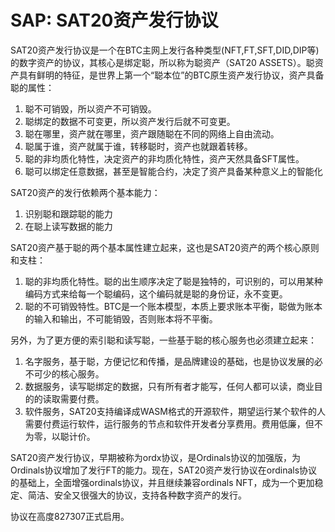 SAP: SAT20资产发行协议
=========


SAT20资产发行协议是一个在BTC主网上发行各种类型(NFT,FT,SFT,DID,DIP等)的数字资产的协议，其核心是绑定聪，所以称为聪资产（SAT20 ASSETS）。聪资产具有鲜明的特征，是世界上第一个“聪本位”的BTC原生资产发行协议，资产具备聪的属性：
1. 聪不可销毁，所以资产不可销毁。
2. 聪绑定的数据不可变更，所以资产发行后就不可变更。
3. 聪在哪里，资产就在哪里，资产跟随聪在不同的网络上自由流动。
4. 聪属于谁，资产就属于谁，转移聪时，资产也就跟着转移。
5. 聪的非均质化特性，决定资产的非均质化特性，资产天然具备SFT属性。
6. 聪可以绑定任意数据，甚至是智能合约，决定了资产具备某种意义上的智能化


SAT20资产的发行依赖两个基本能力：
1. 识别聪和跟踪聪的能力
2. 在聪上读写数据的能力


SAT20资产基于聪的两个基本属性建立起来，这也是SAT20资产的两个核心原则和支柱：
1. 聪的非均质化特性。聪的出生顺序决定了聪是独特的，可识别的，可以用某种编码方式来给每一个聪编码，这个编码就是聪的身份证，永不变更。
2. 聪的不可销毁特性。BTC是一个账本模型，本质上要求账本平衡，聪做为账本的输入和输出，不可能销毁，否则账本将不平衡。

另外，为了更方便的索引聪和读写聪，一些基于聪的核心服务也必须建立起来：
1. 名字服务，基于聪，方便记忆和传播，是品牌建设的基础，也是协议发展的必不可少的核心服务。
2. 数据服务，读写聪绑定的数据，只有所有者才能写，任何人都可以读，商业目的的读取需要付费。
3. 软件服务，SAT20支持编译成WASM格式的开源软件，期望运行某个软件的人需要付费运行软件，运行服务的节点和软件开发者分享费用。费用低廉，但不为零，以聪计价。


SAT20资产发行协议，早期被称为ordx协议，是Ordinals协议的加强版，为Ordinals协议增加了发行FT的能力。现在，SAT20资产发行协议在ordinals协议的基础上，全面增强ordinals协议，并且继续兼容ordinals NFT，成为一个更加稳定、简洁、安全又很强大的协议，支持各种数字资产的发行。


协议在高度827307正式启用。

